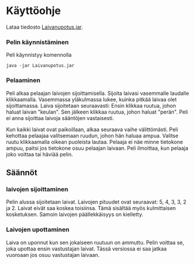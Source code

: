 # Käyttöohje
Lataa tiedosto [Laivanupotus.jar](https://github.com/mazantti/ot-harjoitustyo/releases/tag/Lopullinen).

### Pelin käynnistäminen
Peli käynnistyy komennolla 
```
java -jar Laivanupotus.jar
```
### Pelaaminen
Peli alkaa pelaajan laivojen sijoittamisella. Sijoita laivasi vasemmalle laudalle klikkaamalla. Vasemmassa yläkulmassa lukee, kuinka pitkää laivaa olet sijoittamassa. Laiva sijoitetaan seuraavasti: Ensin klikkaa ruutua, johon haluat laivan "keulan". Sen jälkeen klikkaa ruutua, johon haluat "perän". Peli ei anna sijoittaa laivoja sääntöjen vastaisesti. 

Kun kaikki laivat ovat paikoillaan, alkaa seuraava vaihe välittömästi. Peli kehottaa pelaajaa valitsemaan ruudun, johon hän haluaa ampua. Valitse ruutu klikkaamalla oikean puoleista lautaa. Pelaaja ei näe minne tietokone ampuu, paitsi jos tietokone osuu pelaajan laivaan. Peli ilmoittaa, kun pelaaja joko voittaa tai häviää pelin.

## Säännöt

### laivojen sijoittaminen
Pelin alussa sijoitetaan laivat. Laivojen pituudet ovat seuraavat: 5, 4, 3, 3, 2 ja 2. Laivat eivät saa koskea toisiinsa. Tämä sisältää myös kulmittaisen kosketuksen. Samoin laivojen päällekkäisyys on kielletty.

### Laivojen upottaminen
Laiva on uponnut kun sen jokaiseen ruutuun on ammuttu. Pelin voittaa se, joka upottaa ensin vastustajan laivat. Tässä versiossa ei saa jatkaa vuoroaan jos osuu vastustajan laivaan. 
